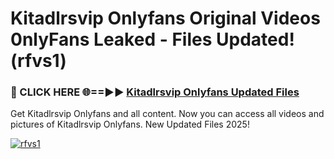 # Kitadlrsvip Onlyfans Original Videos 0nlyFans Leaked - Files Updated! (rfvs1)

<h3>🔴 CLICK HERE 🌐==►► <a href="https://tinyurl.com/ehrbuxhb" rel="nofollow">Kitadlrsvip Onlyfans Updated Files</a></h3>

Get Kitadlrsvip Onlyfans and all content. Now you can access all videos and pictures of Kitadlrsvip Onlyfans. New Updated Files 2025!

[![rfvs1](https://i.imgur.com/lVYEuWS.gif)](https://tinyurl.com/ehrbuxhb)
